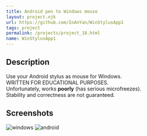 ```yaml
---
title: Android pen to Windows mouse
layout: project.njk
url: https://github.com/InAnYan/WinStylusApp1
tags: project
permalink: /projects/project_18.html
name: WinStylusApp1
---
```


## Description
Use your Android stylus as mouse for Windows.  
WRITTEN FOR EDUCATIONAL PURPOSES.  
Unfortunately, works **poorly** (has serious microfreezes).  
Stability and correctness are not guaranteed.

## Screenshots
![windows](https://user-images.githubusercontent.com/13097618/171459560-de422eea-60d5-4b86-b474-1941e0afb4f1.png)
![android](https://user-images.githubusercontent.com/13097618/171459660-428ea407-d3a6-44e4-b0a4-9caa4a6db0db.jpg)
